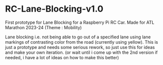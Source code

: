 # RC-Lane-Blocking-v1.0
First prototype for Lane Blocking for a Raspberry Pi RC Car. Made for ATL Marathon 2023-24 (Theme : Mobility)

Lane blocking i.e. not being able to go out of a specified lane using lane markings of contrasting color from the road (currently using yellow). This is just a prototype and needs some serious rework, so just use this for ideas and make your own iteration. (or wait until i come up with the 2nd version if needed, i have a lot of ideas on how to make this better)
